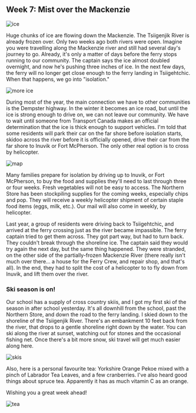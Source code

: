 ## Week 7: Mist over the Mackenzie

![ice](https://www.dropbox.com/scl/fi/2ow9uatiie991wn4qaxli/20241026_102300.jpg?rlkey=clnzweyju6a2ouyqug9yd4ueg&st=m2hdyne7&raw=1)

Huge chunks of ice are flowing down the Mackenzie. The Tsiigenjik River is already frozen over. Only two weeks ago both rivers were open. Imagine you were travelling along the Mackenzie river and still had several day's journey to go. Already, it's only a matter of days before the ferry stops running to our community. The captain says the ice almost doubled overnight, and now he's pushing three inches of ice. In the next few days, the ferry will no longer get close enough to the ferry landing in Tsiigehtchic. When that happens, we go into "isolation."

![more ice](https://www.dropbox.com/scl/fi/6d4lha1gvte9rihw1tsib/20241025_182122.jpg?rlkey=t9bbkyxxi8ix7b4fbuwu9ylgy&st=mhchhhpf&raw=1)

During most of the year, the main connection we have to other communities is the Dempster highway. In the winter it becomes an ice road, but until the ice is strong enough to drive on, we can not leave our community. We have to wait until someone from Transport Canada makes an official determination that the ice is thick enough to support vehicles. I'm told that some residents will park their car on the far shore before isolation starts, skidoo across the river before it is officially opened, drive their car from the far shore to Inuvik or Fort McPherson. The only other real option is to cross by helicopter.

![map](https://www.dropbox.com/scl/fi/xx27owvg0n4q65cfe4wkm/Capture.PNG?rlkey=8p9yw8zrxgd94o00gyw6cwmy9&st=0irtwnq4&raw=1)

Many families prepare for isolation by driving up to Inuvik, or Fort McPherson, to buy the food and supplies they'll need to last through three or four weeks. Fresh vegetables will not be easy to access. The Northern Store has been stockpiling supplies for the coming weeks, especially chips and pop. They will receive a weekly helicopter shipment of certain staple food items (eggs, milk, etc.). Our mail will also come in weekly, by helicopter.

Last year, a group of residents were driving back to Tsiigehtchic, and arrived at the ferry crossing just as the river became impassible. The ferry captain tried to get them across. They got part way, but had to turn back. They couldn't break through the shoreline ice. The captain said they would try again the next day, but the same thing happened. They were stranded, on the other side of the partially-frozen Mackenzie River (there really isn't much over there... a house for the Ferry Crew, and repair shop, and that's all). In the end, they had to split the cost of a helicopter to to fly down from Inuvik, and lift them over the river.

### Ski season is on!

Our school has a supply of cross country skiis, and I got my first ski of the season in after school yesterday. It's all downhill from the school, past the Northern Store, and down the road to the ferry landing. I skied down to the shoreline of the Tsiigenjik River. There's an embankment 10 feet back from the river, that drops to a gentle shoreline right down by the water. You can ski along the river at sunset, watching out for stones and the occasional fishing net. Once there's a bit more snow, ski travel will get much easier along here.

![skis](https://www.dropbox.com/scl/fi/6di66vtctm7l6g3grm2bp/20241025_182132.jpg?rlkey=2mxoo2m59d6431k8vi5nlb17w&st=aewmb113&raw=1)

Also, here is a personal favourite tea: Yorkshire Orange Pekoe mixed with a pinch of Labrador Tea Leaves, and a few cranberries. I've also heard good things about spruce tea. Apparently it has as much vitamin C as an orange. 

Wishing you a great week ahead!

![tea](https://www.dropbox.com/scl/fi/xihernnhi6guckz7kysdk/20241026_104630.jpg?rlkey=g6ioe3j9ljq2yj1r6urjlmlx1&st=5ihsxryx&raw=1)
